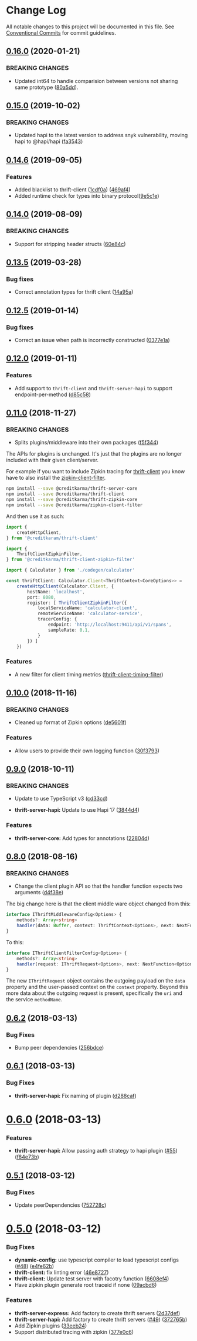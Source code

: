 # Change Log

All notable changes to this project will be documented in this file.
See [Conventional Commits](https://conventionalcommits.org) for commit guidelines.

<a name="0.16.0"></a>
## [0.16.0](https://github.com/creditkarma/thrift-server/compare/v0.15.3...v0.16.0) (2020-01-21)

### BREAKING CHANGES

* Updated int64 to handle comparision between versions not sharing same prototype ([80a5dd](https://github.com/creditkarma/thrift-server/commit/80a5dddecb7744f3845b5c622a6251fe74c46930)).


<a name="0.15.0"></a>
## [0.15.0](https://github.com/creditkarma/thrift-server/compare/v0.14.6...v0.15.0) (2019-10-02)

### BREAKING CHANGES

* Updated hapi to the latest version to address snyk vulnerability, moving hapi to @hapi/hapi ([fa3543](https://github.com/creditkarma/thrift-server/commit/fa3543bdf84e7a9e2fbf71d04cc7aafa83f5c3a8))


<a name="0.14.6"></a>
## [0.14.6](https://github.com/creditkarma/thrift-server/compare/v0.14.0...v0.14.6) (2019-09-05)

### Features

* Added blacklist to thrift-client ([1cdf0a](https://github.com/creditkarma/thrift-server/commit/1cdf0ad53c40f37727edc9cacbf5922b681d94ec)) ([469af4](https://github.com/creditkarma/thrift-server/commit/469af48f290cc48b87d369faa5b81df0fc5a6b59))
* Added runtime check for types into binary protocol([9e5c1e](https://github.com/creditkarma/thrift-server/commit/9e5c1e617192a6a46adb87ec37b35a583ff6ad77))


<a name="0.14.0"></a>
## [0.14.0](https://github.com/creditkarma/thrift-server/compare/v0.13.5...v0.14.0) (2019-08-09)

### BREAKING CHANGES

* Support for stripping header structs ([60e84c](https://github.com/creditkarma/thrift-server/commit/60e84c7fcd109a553f855da6af1d98f0aef667c3))


<a name="0.13.5"></a>
## [0.13.5](https://github.com/creditkarma/thrift-server/compare/v0.12.5...v0.13.5) (2019-03-28)

### Bug fixes

* Correct annotation types for thrift client ([14a95a](https://github.com/creditkarma/thrift-server/commit/14a95a0970cd80bfbca87382419fd1151a1c9add))


<a name="0.12.5"></a>
## [0.12.5](https://github.com/creditkarma/thrift-server/compare/v0.12.0...v0.12.5) (2019-01-14)

### Bug fixes

* Correct an issue when path is incorrectly constructed ([0377e1a](https://github.com/creditkarma/thrift-server/commit/0377e1a52d219cc6783f35fd326fa2320e601c12))


<a name="0.12.0"></a>
## [0.12.0](https://github.com/creditkarma/thrift-server/compare/v0.11.0...v0.12.0) (2019-01-11)

### Features

* Add support to `thrift-client` and `thrift-server-hapi` to support endpoint-per-method ([d85c58](https://github.com/creditkarma/thrift-server/commit/d85c58))


<a name="0.11.0"></a>
## [0.11.0](https://github.com/creditkarma/thrift-server/compare/v0.10.4...v0.11.0) (2018-11-27)

### BREAKING CHANGES

* Splits plugins/middleware into their own packages ([f5f344](https://github.com/creditkarma/thrift-server/commit/f5f344))

The APIs for plugins is unchanged. It's just that the plugins are no longer included with their given client/server.

For example if you want to include Zipkin tracing for [thrift-client](./packages/thrift-client) you know have to also install the [zipkin-client-filter](./packages/zipkin-client-filter).

```sh
npm install --save @creditkarma/thrift-server-core
npm install --save @creditkarma/thrift-client
npm install --save @creditkarma/thrift-zipkin-core
npm install --save @creditkarma/zipkin-client-filter
```

And then use it as such:

```typescript
import {
    createHttpClient,
} from '@creditkaram/thrift-client'

import {
    ThriftClientZipkinFilter,
} from '@creditkarma/thrift-client-zipkin-filter'

import { Calculator } from './codegen/calculator'

const thriftClient: Calculator.Client<ThriftContext<CoreOptions>> =
    createHttpClient(Calculator.Client, {
        hostName: 'localhost',
        port: 8080,
        register: [ ThriftClientZipkinFilter({
            localServiceName: 'calculator-client',
            remoteServiceName: 'calculator-service',
            tracerConfig: {
                endpoint: 'http://localhost:9411/api/v1/spans',
                sampleRate: 0.1,
            }
        }) ]
    })
```

### Features

* A new filter for client timing metrics ([thrift-client-timing-filter](./packages/thrift-client-timing-filter))


<a name="0.10.0"></a>
## [0.10.0](https://github.com/creditkarma/thrift-server/compare/v0.9.3...v0.10.0) (2018-11-16)

### BREAKING CHANGES

* Cleaned up format of Zipkin options ([de5601f](https://github.com/creditkarma/thrift-server/commit/de5601f))

### Features

* Allow users to provide their own logging function ([30f3793](https://github.com/creditkarma/thrift-server/commit/30f3793))


<a name="0.9.0"></a>
## [0.9.0](https://github.com/creditkarma/thrift-server/compare/v0.8.2...v0.9.0) (2018-10-11)

### BREAKING CHANGES

* Update to use TypeScript v3 ([cd33cd](https://github.com/creditkarma/thrift-server/commit/cd33cd1e062c09049cd6c95a06b81b3920f29a8d))

* **thrift-server-hapi:** Update to use Hapi 17 ([3844d4](https://github.com/creditkarma/thrift-server/commit/3844d472bc15f764374177c003fe2f2c950ff1f0))

### Features

* **thrift-server-core:** Add types for annotations ([22804d](https://github.com/creditkarma/thrift-server/commit/22804d4821ef304ef7e7b947976b68e19c321614))


<a name="0.8.0"></a>
## [0.8.0](https://github.com/creditkarma/thrift-server/compare/v0.7.3...v0.8.0) (2018-08-16)

### BREAKING CHANGES

* Change the client plugin API so that the handler function expects two arguments ([d4f38e](https://github.com/creditkarma/thrift-server/commit/d4f38e))

The big change here is that the client middle ware object changed from this:

```typescript
interface IThriftMiddlewareConfig<Options> {
    methods?: Array<string>
    handler(data: Buffer, context: ThriftContext<Options>, next: NextFunction<Options>): Promise<IRequestResponse>
}
```

To this:

```typescript
interface IThriftClientFilterConfig<Options> {
    methods?: Array<string>
    handler(request: IThriftRequest<Options>, next: NextFunction<Options>): Promise<IRequestResponse>
}
```

The new `IThriftRequest` object contains the outgoing payload on the `data` property and the user-passed context on the `context` property. Beyond this more data about the outgoing request is present, specifically the `uri` and the service `methodName`.


<a name="0.6.2"></a>
## [0.6.2](https://github.com/creditkarma/thrift-server/compare/v0.6.1...v0.6.2) (2018-03-13)

### Bug Fixes

* Bump peer dependencies ([256bdce](https://github.com/creditkarma/thrift-server/commit/256bdce))


<a name="0.6.1"></a>
## [0.6.1](https://github.com/creditkarma/thrift-server/compare/v0.6.0...v0.6.1) (2018-03-13)

### Bug Fixes

* **thrift-server-hapi:** Fix naming of plugin ([d288caf](https://github.com/creditkarma/thrift-server/commit/d288caf))


<a name="0.6.0"></a>
# [0.6.0](https://github.com/creditkarma/thrift-server/compare/v0.5.1...v0.6.0) (2018-03-13)

### Features

* **thrift-server-hapi:** Allow passing auth strategy to hapi plugin ([#55](https://github.com/creditkarma/thrift-server/issues/55)) ([f84e73b](https://github.com/creditkarma/thrift-server/commit/f84e73b))


<a name="0.5.1"></a>
## [0.5.1](https://github.com/creditkarma/thrift-server/compare/v0.5.0...v0.5.1) (2018-03-12)

### Bug Fixes

* Update peerDependencies ([752728c](https://github.com/creditkarma/thrift-server/commit/752728c))


<a name="0.5.0"></a>
# [0.5.0](https://github.com/creditkarma/thrift-server/compare/v0.4.3...v0.5.0) (2018-03-12)

### Bug Fixes

* **dynamic-config:** use typescript compiler to load typescript configs ([#48](https://github.com/creditkarma/thrift-server/issues/48)) ([e4fe62b](https://github.com/creditkarma/thrift-server/commit/e4fe62b))
* **thrift-client:** fix linting error ([46e8727](https://github.com/creditkarma/thrift-server/commit/46e8727))
* **thrift-client:** Update test server with facotry function ([6608ef4](https://github.com/creditkarma/thrift-server/commit/6608ef4))
* Have zipkin plugin generate root traceid if none ([09acbd6](https://github.com/creditkarma/thrift-server/commit/09acbd6))

### Features

* **thrift-server-express:** Add factory to create thrift servers ([2d37def](https://github.com/creditkarma/thrift-server/commit/2d37def))
* **thrift-server-hapi:** Add factory to create thrift servers ([#49](https://github.com/creditkarma/thrift-server/issues/49)) ([372765b](https://github.com/creditkarma/thrift-server/commit/372765b))
* Add Zipkin plugins ([33eeb24](https://github.com/creditkarma/thrift-server/commit/33eeb24))
* Support distributed tracing with zipkin ([377e0c6](https://github.com/creditkarma/thrift-server/commit/377e0c6))
